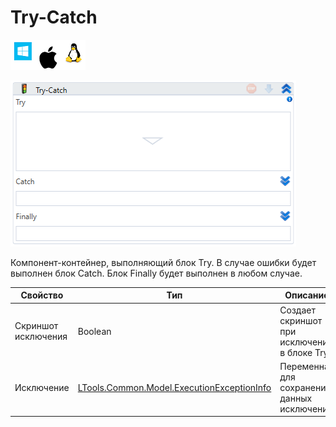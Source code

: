 # Try-Catch

![](<../../../.gitbook/assets/image (100) (1) (10).png>)

![](<../../../.gitbook/assets/image (53).png>)

Компонент-контейнер, выполняющий блок Try. В случае ошибки будет выполнен блок Catch. Блок Finally будет выполнен в любом случае.

| Свойство            | Тип                                                                               | Описание                                    |
| ------------------- | --------------------------------------------------------------------------------- | ------------------------------------------- |
| Скриншот исключения | Boolean                                                                           | Создает скриншот при исключении в блоке Try |
| Исключение          | [LTools.Common.Model.ExecutionExceptionInfo](datatypes/executionexceptioninfo.md) | Переменная для сохранения данных исключения |
